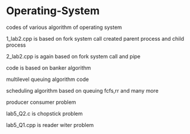 # Operating-System
codes of various algorithm of operating system

1_lab2.cpp is based on fork system call created parent process and child process



2_lab2.cpp is again based on fork system call and pipe


code is based on banker algorithm


multilevel queuing algorithm code 


scheduling algorithm based on queuing fcfs,rr and many more

producer consumer problem 

lab5_Q2.c is chopstick problem

lab5_Q1.cpp is reader witer problem

